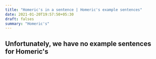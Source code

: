 ```yaml
---
title: "Homeric's in a sentence | Homeric's example sentences"
date: 2021-01-20T19:57:50+05:30
draft: falses
summary: "Homeric's"
---
```

## Unfortunately, we have no example sentences for Homeric's                 
